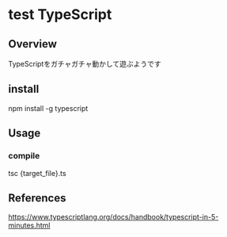 # test TypeScript

## Overview

TypeScriptをガチャガチャ動かして遊ぶようです

## install
npm install -g typescript

## Usage
### compile
tsc {target_file}.ts

## References
https://www.typescriptlang.org/docs/handbook/typescript-in-5-minutes.html